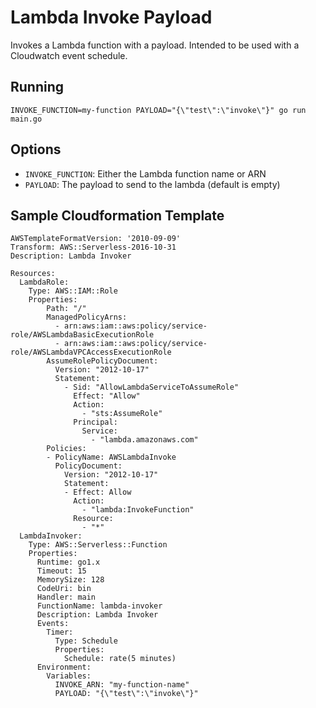 # Lambda Invoke Payload

Invokes a Lambda function with a payload. Intended to be used with a Cloudwatch event schedule.

## Running

`INVOKE_FUNCTION=my-function PAYLOAD="{\"test\":\"invoke\"}" go run main.go`

## Options

- `INVOKE_FUNCTION`: Either the Lambda function name or ARN
- `PAYLOAD`: The payload to send to the lambda (default is empty)

## Sample Cloudformation Template

```
AWSTemplateFormatVersion: '2010-09-09'
Transform: AWS::Serverless-2016-10-31
Description: Lambda Invoker

Resources:
  LambdaRole:
    Type: AWS::IAM::Role
    Properties:
        Path: "/"
        ManagedPolicyArns:
          - arn:aws:iam::aws:policy/service-role/AWSLambdaBasicExecutionRole
          - arn:aws:iam::aws:policy/service-role/AWSLambdaVPCAccessExecutionRole
        AssumeRolePolicyDocument:
          Version: "2012-10-17"
          Statement:
            - Sid: "AllowLambdaServiceToAssumeRole"
              Effect: "Allow"
              Action:
                - "sts:AssumeRole"
              Principal:
                Service:
                  - "lambda.amazonaws.com"
        Policies:
        - PolicyName: AWSLambdaInvoke
          PolicyDocument:
            Version: "2012-10-17"
            Statement:
            - Effect: Allow
              Action:
                - "lambda:InvokeFunction"
              Resource:
                - "*"
  LambdaInvoker:
    Type: AWS::Serverless::Function
    Properties:
      Runtime: go1.x
      Timeout: 15
      MemorySize: 128
      CodeUri: bin
      Handler: main
      FunctionName: lambda-invoker
      Description: Lambda Invoker
      Events:
        Timer:
          Type: Schedule
          Properties:
            Schedule: rate(5 minutes)
      Environment:
        Variables:
          INVOKE_ARN: "my-function-name"
          PAYLOAD: "{\"test\":\"invoke\"}"
```
